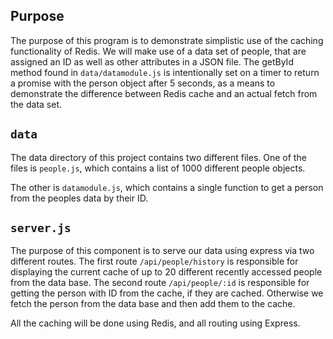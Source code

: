 ## Purpose

The purpose of this program is to demonstrate simplistic use of the caching functionality of Redis. We will make use of a data set of people, that are assigned an ID as well as other attributes in a JSON file. The getById method found in `data/datamodule.js` is intentionally set on a timer to return a promise with the person object after 5 seconds, as a means to demonstrate the difference between Redis cache and an actual fetch from the data set.

## `data`

The data directory of this project contains two different files.
One of the files is `people.js`, which contains a list of 1000 different people objects. 

The other is `datamodule.js`, which contains a single function to get a person from the peoples data by their ID.

## `server.js`

The purpose of this component is to serve our data using express via two different routes. 
The first route `/api/people/history` is responsible for displaying the current cache of up to 20 different recently accessed people from the data base. 
The second route `/api/people/:id` is responsible for getting the person with ID from the cache, if they are cached. Otherwise we fetch the person from the data base and then add them to the cache. 

All the caching will be done using Redis, and all routing using Express. 
